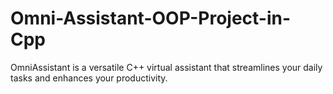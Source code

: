 # Omni-Assistant-OOP-Project-in-Cpp
OmniAssistant is a versatile C++ virtual assistant that streamlines your daily tasks and enhances your productivity.
